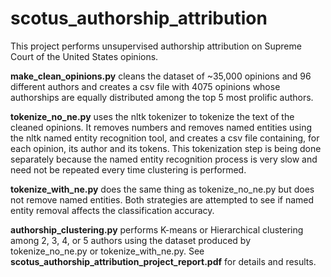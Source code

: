 # scotus_authorship_attribution

This project performs unsupervised authorship attribution on Supreme Court of the United States opinions.

**make_clean_opinions.py** cleans the dataset of ~35,000 opinions and 96 different authors and creates a csv file with 4075 opinions whose authorships are equally distributed among the top 5 most prolific authors.

**tokenize_no_ne.py** uses the nltk tokenizer to tokenize the text of the cleaned opinions. It removes numbers and removes named entities using the nltk named entity recognition tool, and creates a csv file containing, for each opinion, its author and its tokens. This tokenization step is being done separately because the named entity recognition process is very slow and need not be repeated every time clustering is performed.

**tokenize_with_ne.py** does the same thing as tokenize_no_ne.py but does not remove named entities. Both strategies are attempted to see if named entity removal affects the classification accuracy.

**authorship_clustering.py** performs K-means or Hierarchical clustering among 2, 3, 4, or 5 authors using the dataset produced by tokenize_no_ne.py or tokenize_with_ne.py. See **scotus_authorship_attribution_project_report.pdf** for details and results.
